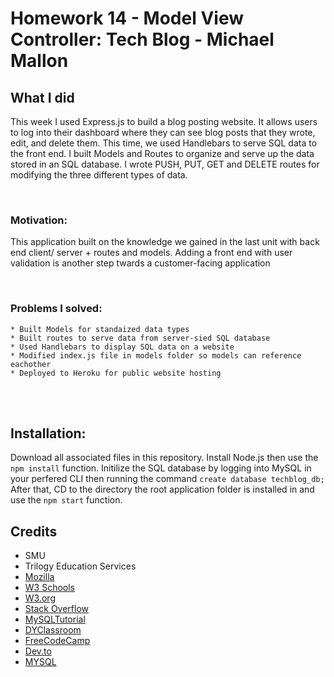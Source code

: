 # Homework 14 - Model View Controller: Tech Blog - Michael Mallon

## What I did

This week I used Express.js to build a blog posting website. It allows users to log into their dashboard where they can see blog posts that they wrote, edit, and delete them. This time, we used Handlebars to serve SQL data to the front end. I built Models and Routes to organize and serve up the data stored in an SQL database. I wrote PUSH, PUT, GET and DELETE routes for modifying the three different types of data. 

<br>

### Motivation:
This application built on the knowledge we gained in the last unit with back end client/ server + routes and models. Adding a front end with user validation is another step twards a customer-facing application

<br>

### Problems I solved:
    * Built Models for standaized data types
    * Built routes to serve data from server-sied SQL database
    * Used Handlebars to display SQL data on a website
    * Modified index.js file in models folder so models can reference eachother
    * Deployed to Heroku for public website hosting

<br />
<br />

## Installation:
Download all associated files in this repository. Install Node.js then use the `npm install` function. Initilize the SQL database by logging into MySQL in your perfered CLI then running the command `create database techblog_db;` After that, CD to the directory the root application folder is installed in and use the `npm start` function.


## Credits
- SMU
- Trilogy Education Services
- [Mozilla](https://developer.mozilla.org)
- [W3 Schools](https://www.w3schools.com/)
- [W3.org](https://www.w3.org/)
- [Stack Overflow](https://stackoverflow.com)
- [MySQLTutorial](https://www.mysqltutorial.org/mysql-update-data.aspx)
- [DYClassroom](https://dyclassroom.com/mysql/mysql-select-from-table)
- [FreeCodeCamp](https://forum.freecodecamp.org/t/console-log-array-prints-a-result-but-return-array-is-undefined/192382)
- [Dev.to](https://dev.to/afifsohaili/dealing-with-promises-in-an-array-with-async-await-5d7g)
- [MYSQL](https://dev.mysql.com/doc/refman/8.0/en/datetime.html)
